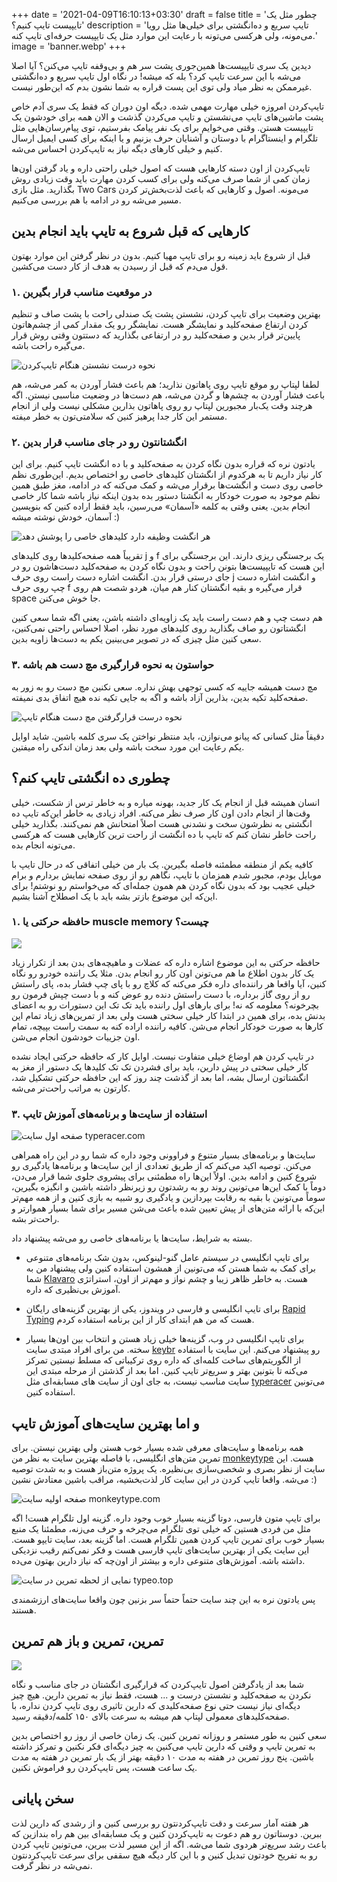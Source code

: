 +++
date = '2021-04-09T16:10:13+03:30'
draft = false
title = 'چطور مثل یک تایپیست تایپ کنیم؟'
description = 'تایپ سریع و ده‌انگشتی برای خیلی‌ها مثل رویا می‌مونه، ولی هرکسی می‌تونه با رعایت این موارد مثل یک تایپیست حرفه‌ای تایپ کنه.'
image = 'banner.webp'
+++

دیدین یک سری تایپیست‌ها همین‌جوری پشت سر هم و بی‌وقفه تایپ می‌کنن؟ آیا اصلا می‌شه با این سرعت تایپ‌ کرد؟ بله که میشه! در نگاه اول تایپ سریع و ده‌انگشتی غیرممکن به نظر میاد ولی توی این پست قراره به شما نشون بدم که این‌طور نیست.

تایپ‌کردن امروزه خیلی مهارت مهمی شده. دیگه اون دوران که فقط یک سری آدم خاص پشت ماشین‌های تایپ می‌نشستن و تایپ می‌کردن گذشت و الان همه برای خودشون یک تایپیست هستن. وقتی می‌خوایم برای یک نفر پیامک بفرستیم، توی پیام‌رسان‌هایی مثل تلگرام و اینستاگرام با دوستان و آشنایان حرف بزنیم و یا اینکه برای کسی ایمیل ارسال کنیم و خیلی کارهای دیگه نیاز به تایپ‌کردن احساس می‌شه.

تایپ‌کردن از اون دسته کارهایی هست که اصول خیلی راحتی داره و یاد گرفتن اون‌ها زمان کمی از شما صرف می‌کنه ولی برای کسب کردن مهارت باید وقت زیادی روش بگذارید. مثل بازی Two Cars می‌مونه. اصول و کارهایی که باعث لذت‌بخش‌تر کردن مسیر می‌شه رو در ادامه با هم بررسی می‌کنیم.
## کارهایی که قبل شروع به تایپ باید انجام بدین
قبل از شروع باید زمینه رو برای تایپ مهیا کنیم. بدون در نظر گرفتن این موارد بهتون قول می‌دم که قبل از رسیدن به هدف از کار دست می‌کشین.
### ۱. در موقعیت مناسب قرار بگیرین
بهترین وضعیت برای تایپ کردن، نشستن پشت یک صندلی راحت با پشت صاف و تنظیم کردن ارتفاع صفحه‌کلید و نمایشگر هست. نمایشگر رو یک مقدار کمی از چشم‌هاتون پایین‌تر قرار بدین و صفحه‌کلید رو در ارتفاعی بگذارید که دستتون وقتی روش قرار می‌گیره راحت باشه.

![نحوه درست نشستن هنگام تایپ‌کردن](ergonomy-sit.webp)

لطفا لپتاپ رو موقع تایپ روی پاهاتون نذارید؛ هم باعث فشار آوردن به کمر می‌شه، هم باعث فشار آوردن به چشم‌ها و گردن می‌شه، هم دست‌ها در وضعیت مناسبی نیستن. اگه هرچند وقت یک‌بار مجبورین لپتاپ رو روی پاهاتون بذارین مشکلی نیست ولی از انجام مستمر این کار جدا پرهیز کنین که سلامتی‌تون به خطر میفته.
### ۲. انگشتانتون رو در جای مناسب قرار بدین
یادتون نره که قراره بدون نگاه کردن به صفحه‌کلید و با ده انگشت تایپ کنیم. برای این کار نیاز داریم تا به هرکدوم از انگشتان کلیدهای خاصی رو اختصاص بدیم. این‌طوری نظم خاصی روی دست و انگشت‌ها برقرار می‌شه و کمک می‌کنه که در ادامه، مغز طبق همین نظم موجود به صورت خودکار به انگشتا دستور بده بدون اینکه نیاز باشه شما کار خاصی انجام بدین. یعنی وقتی به کلمه «آسمان» می‌رسین، باید فقط اراده کنین که بنویسین آسمان، خودش نوشته میشه :)

![هر انگشت وظیفه دارد کلیدهای خاصی را پوشش دهد](fingers-position.webp)

تقریباً همه صفحه‌کلیدها روی کلیدهای j و f یک برجستگی ریزی دارند. این برجستگی برای این هست که تایپیست‌ها بتونن راحت و بدون نگاه کردن به صفحه‌کلید دست‌هاشون رو در جای درستی قرار بدن. انگشت اشاره دست راست روی حرف j و انگشت اشاره دست چپ روی حرف f قرار می‌گیره و بقیه انگشتان کنار هم میان، هردو شصت هم روی space جا خوش می‌کنن.

هم دست چپ و هم دست راست باید یک زاویه‌ای داشته باشن، یعنی اگه شما سعی کنین انگشتاتون رو صاف بگذارید روی کلیدهای مورد نظر، اصلا احساس راحتی نمی‌کنین، سعی کنین مثل چیزی که در تصویر می‌بینین یکم به دست‌ها زاویه بدین.
### ۳. حواستون به نحوه قرارگیری مچ دست هم باشه
مچ دست همیشه جاییه که کسی توجهی بهش نداره. سعی نکنین مچ دست رو به زور به صفحه‌کلید تکیه بدین، بذارین آزاد باشه و اگه به جایی تکیه نده هیچ اتفاق بدی نمیفته.

![نحوه درست قرارگرفتن مچ دست هنگام تایپ](wrist-position.webp)

دقیقاً مثل کسانی که پیانو می‌نوازن، باید منتظر نواختن یک سری کلمه باشین. شاید اوایل یکم رعایت این مورد سخت باشه ولی بعد زمان اندکی راه میفتین.
## چطوری ده انگشتی تایپ کنم؟
انسان همیشه قبل از انجام یک کار جدید، بهونه میاره و به خاطر ترس از شکست، خیلی وقت‌ها از انجام دادن اون کار صرف نظر می‌کنه. افراد زیادی به خاطر این‌که تایپ ده انگشتی به نظرشون سخت و نشدنی هست اصلاً امتحانش هم نمی‌کنند. بگذارید خیلی راحت خاطر نشان کنم که تایپ با ده انگشت از راحت ترین کارهایی هست که هرکسی می‌تونه انجام بده.

کافیه یکم از منطقه مطمئنه فاصله بگیرین. یک بار من خیلی اتفاقی که در حال تایپ با موبایل بودم، مجبور شدم همزمان با تایپ، نگاهم رو از روی صفحه نمایش بردارم و برام خیلی عجیب بود که بدون نگاه کردن هم همون جمله‌ای که می‌خواستم رو نوشتم! برای این‌که این موضوع بازتر بشه باید با یک اصطلاح آشنا بشیم.
### ۱. حافظه حرکتی یا muscle memory چیست؟

![](muscle-memory.webp)

حافظه حرکتی به این موضوع اشاره داره که عضلات و ماهیچه‌های بدن بعد از تکرار زیاد یک کار بدون اطلاع ما هم می‌تونن اون کار رو انجام بدن. مثلا یک راننده خودرو رو نگاه کنین، آیا واقعا هر راننده‌ای داره فکر می‌کنه که کلاچ رو با پای چپ فشار بده، پای راستش رو از روی گاز برداره، با دست راستش دنده رو عوض کنه و با دست چپش فرمون رو بچرخونه؟ معلومه که نه! برای بارهای اول راننده باید تک تک این دستورات رو به اعضای بدنش بده، برای همین در ابتدا کار خیلی سختی هست ولی بعد از تمرین‌های زیاد تمام این کارها به صورت خودکار انجام می‌شن. کافیه راننده اراده کنه به سمت راست بپیچه، تمام اون جزییات خودشون انجام می‌شن.

در تایپ کردن هم اوضاع خیلی متفاوت نیست. اوایل کار که حافظه حرکتی ایجاد نشده کار خیلی سختی در پیش دارین، باید برای فشردن تک تک کلیدها یک دستور از مغز به انگشتاتون ارسال بشه، اما بعد از گذشت چند روز که این حافظه حرکتی تشکیل شد، کارتون به مراتب راحت‌تر می‌شه.
### ۳. استفاده از سایت‌ها و برنامه‌های آموزش تایپ

![صفحه اول سایت typeracer.com](type-racer.webp)

سایت‌ها و برنامه‌های بسیار متنوع و فراوونی وجود داره که شما رو در این راه همراهی می‌کنن. توصیه اکید می‌کنم که از طریق تعدادی از این سایت‌ها و برنامه‌ها یادگیری رو شروع کنین و ادامه بدین. اولاً این‌ها راه مطمئنی برای پیشروی جلوی شما قرار می‌دن، دوماً با کمک این‌ها می‌تونین روند رو به رشدتون رو زیرنظر داشته باشین و انگیزه بگیرین، سوماً می‌تونین با بقیه به رقابت بپردازین و یادگیری رو شبیه به بازی کنین و از همه مهم‌تر این‌که با ارائه متن‌های از پیش تعیین شده باعث می‌شن مسیر برای شما بسیار هموارتر و راحت‌تر بشه.

بسته به شرایط، سایت‌ها یا برنامه‌های خاصی رو می‌شه پیشنهاد داد.

- برای تایپ انگلیسی در سیستم عامل گنو-لینوکس، بدون شک برنامه‌های متنوعی برای کمک به شما هستن که می‌تونین از همشون استفاده کنین ولی پیشنهاد من به شما [Klavaro](klavaro.sourceforge.io) هست. به خاطر ظاهر زیبا و چشم نواز و مهم‌تر از اون، استراتژی آموزش بی‌نظیری که داره.

- برای تایپ انگلیسی و فارسی در ویندوز، یکی از بهترین گزینه‌های رایگان [Rapid Typing](rapidtyping.com) هست که من هم ابتدای کار از این برنامه استفاده کردم.

- برای تایپ انگلیسی در وب، گزینه‌ها خیلی زیاد هستن و انتخاب بین اون‌ها بسیار سخته. من برای افراد مبتدی سایت [keybr](keybr.com) رو پیشنهاد می‌کنم. این سایت با استفاده از الگوریتم‌های ساخت کلمه‌ای که داره روی ترکیباتی که مسلط نیستین تمرکز می‌کنه تا بتونین بهتر و سریع‌تر تایپ کنین. اما بعد از گذشتن از مرحله مبتدی این سایت مناسب نیست، به جای اون از سایت های مسابقه‌ای مثل [typeracer](typeracer.com) می‌تونین استفاده کنین.
## و اما بهترین سایت‌های آموزش تایپ
همه برنامه‌ها و سایت‌های معرفی شده بسیار خوب هستن ولی بهترین نیستن. برای تمرین متن‌های انگلیسی، با فاصله بهترین سایت به نظر من [monkeytype](monkeytype.com) هست. این سایت از نظر بصری و شخصی‌سازی بی‌نظیره. یک پروژه متن‌باز هست و به شدت توصیه می‌شه. واقعا تایپ کردن در این سایت کار لذت‌بخشیه، مراقب باشین معتادش نشین :)

![صفحه اولیه سایت monkeytype.com](monkeytype.webp)

برای تایپ متون فارسی، دوتا گزینه بسیار خوب وجود داره. گزینه اول تلگرام هست! اگه مثل من فردی هستین که خیلی توی تلگرام می‌چرخه و حرف می‌زنه، مطمئنا یک منبع بسیار خوب برای تمرین تایپ کردن همین تلگرام هست. اما گزینه بعد، سایت تایپو هست. این سایت یکی از بهترین سایت‌های تایپ فارسی هست و فکر نمی‌کنم رقیب نزدیکی داشته باشه. آموزش‌های متنوعی داره و بیشتر از اون‌چه که نیاز دارین بهتون می‌ده.

![نمایی از لحظه تمرین در سایت typeo.top](typeo.webp)

پس یادتون نره به این چند سایت حتماً حتماً سر بزنین چون واقعا سایت‌های ارزشمندی هستند.
## تمرین، تمرین و باز هم تمرین

![](practice.webp)

شما بعد از یادگرفتن اصول تایپ‌کردن که قرارگیری انگشتان در جای مناسب و نگاه نکردن به صفحه‌کلید و نشستن درست و ... هست، فقط نیاز به تمرین دارین. هیچ چیز دیگه‌ای نیاز نیست حتی نوع صفحه‌کلیدی که دارین تاثیری روی تایپ کردن نداره، با صفحه‌کلیدهای معمولی لپتاپ هم میشه به سرعت بالای ۱۵۰ کلمه/دقیقه رسید.

سعی کنین به طور مستمر و روزانه تمرین کنین. یک زمان خاصی از روز رو اختصاص بدین به تمرین تایپ و وقتی که دارین تایپ می‌کنین به چیز دیگه‌ای فکر نکنین و تمرکز داشته باشین. پنج روز تمرین در هفته به مدت ۱۰ دقیقه بهتر از یک بار تمرین در هفته به مدت یک ساعت هست، پس تایپ‌کردن رو فراموش نکنین.
## سخن پایانی
هر هفته آمار سرعت و دقت تایپ‌کردنتون رو بررسی کنین و از رشدی که دارین لذت ببرین. دوستاتون رو هم دعوت به تایپ‌کردن کنین و یک مسابقه‌ای بین هم راه بندازین که باعث رشد سریع‌تر هردوی شما می‌شه. اگه از این مسیر لذت ببرین، می‌تونین تایپ کردن رو به تفریح خودتون تبدیل کنین و با این کار دیگه هیچ سقفی برای سرعت تایپ‌کردنتون نمی‌شه در نظر گرفت.